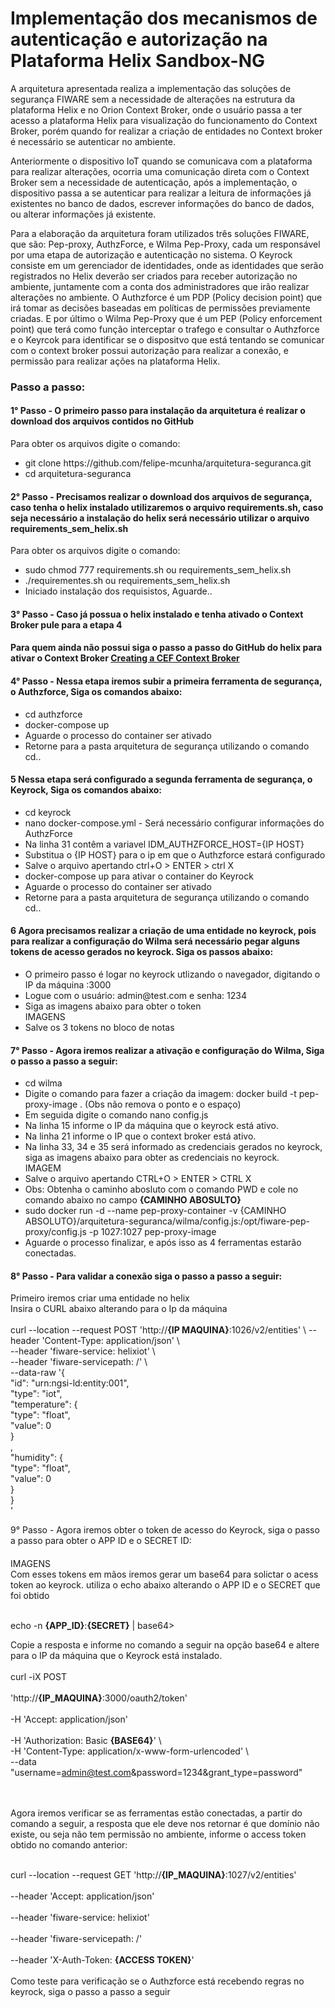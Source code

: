  


<h1>Implementação dos mecanismos de autenticação e autorização na Plataforma Helix Sandbox-NG </h1>

<p class="paragrafo1">A arquitetura apresentada realiza a implementação das soluções de segurança FIWARE sem a necessidade de alterações na estrutura da plataforma Helix e no Orion Context Broker, onde o usuário passa a ter acesso a plataforma Helix para visualização do funcionamento do Context Broker, porém quando for realizar a criação de entidades no Context broker é necessário se autenticar no ambiente.</p>
  <p class="paragrafo2">Anteriormente o dispositivo IoT quando se comunicava com a plataforma para realizar alterações, ocorria uma comunicação direta com o Context Broker sem a necessidade de autenticação, após a implementação, o dispositivo passa a se autenticar para realizar a leitura de informações já existentes no banco de dados, escrever informações do banco de dados, ou alterar informações já existente.</p>
  <p class="paragrafo3">Para a elaboração da arquitetura foram utilizados três soluções FIWARE, que são: Pep-proxy, AuthzForce, e Wilma Pep-Proxy, cada um responsável por uma etapa de autorização e autenticação no sistema. O Keyrock consiste em um gerenciador de identidades, onde as identidades que serão registrados no Helix deverão ser criados para receber autorização no ambiente, juntamente com a conta dos administradores que irão realizar alterações no ambiente. O Authzforce é um PDP (Policy decision point) que irá tomar as decisões baseadas em políticas de permissões previamente criadas. E por último o Wilma Pep-Proxy que é um PEP (Policy enforcement point) que terá como função interceptar o trafego e consultar o Authzforce e o Keyrcok para identificar se o dispositvo que está tentando se comunicar com o context broker possui autorização para realizar a conexão, e permissão para realizar ações na plataforma Helix.</p>  
  
  <h3>Passo a passo:</h3>

<p><h4>1° Passo - O primeiro passo para instalação da arquitetura é realizar o download dos arquivos contidos no GitHub</h4>

 Para obter os arquivos digite o comando: 
 <ul>
  <li>git clone https://github.com/felipe-mcunha/arquitetura-seguranca.git</li>
  <li>cd arquitetura-seguranca</li>
</ul>
 </p> 
 


<p><h4>2° Passo - Precisamos realizar o download dos arquivos de segurança, caso tenha o helix instalado utilizaremos o arquivo requirements.sh, caso seja necessário a instalação do helix será necessário utilizar o arquivo requirements_sem_helix.sh</h4>

 Para obter os arquivos digite o comando: 
 <ul>
  <li>sudo chmod 777 requirements.sh ou requirements_sem_helix.sh</li>
  <li>./requirementes.sh ou requirements_sem_helix.sh</li>
  <li>Iniciado instalação dos requisistos, Aguarde..</li>  
</ul>
 </p> 

<p><h4>3° Passo - Caso já possua o helix instalado e tenha ativado o Context Broker pule para a etapa 4</h4>
  <h4>Para quem ainda não possui siga o passo a passo do GitHub do helix para ativar o Context Broker
<a href="https://github.com/Helix-Platform/Sandbox-NG/blob/master/docs/create_cef_context_broker.md">Creating a CEF Context Broker</a></h4>
</p>

<p><h4>4° Passo - Nessa etapa iremos subir a primeira ferramenta de segurança, o Authzforce, Siga os comandos abaixo:</h4>
<ul>
  <li>cd authzforce</li>
  <li>docker-compose up</li>
  <li>Aguarde o processo do container ser ativado</li>
  <li>Retorne para a pasta arquitetura de segurança utilizando o comando cd..</li>
</ul>

</p>

<p>
  <h4>5 Nessa etapa será configurado a segunda ferramenta de segurança, o Keyrock, Siga os comandos abaixo:</h4>
<ul>
  <li>cd keyrock</li>
  <li>nano docker-compose.yml - Será necessário configurar informações do AuthzForce</li>
  <li>Na linha 31 contêm a variavel IDM_AUTHZFORCE_HOST={IP HOST} </li>
  <li>Substitua o {IP HOST} para o ip em que o Authzforce estará configurado</li>
  <li>Salve o arquivo apertando ctrl+O > ENTER > ctrl X</li>
  <li>docker-compose up para ativar o container do Keyrock</li>
  <li>Aguarde o processo do container ser ativado</li>
  <li>Retorne para a pasta arquitetura de segurança utilizando o comando cd..</li>
</ul>
</p>

<p>
  <h4>6 Agora precisamos realizar a criação de uma entidade no keyrock, pois para realizar a configuração do Wilma será necessário pegar alguns tokens de acesso gerados no keyrock. Siga os passos abaixo:</h4>
  <ul>
    <li>O primeiro passo é logar no keyrock utlizando o navegador, digitando o IP da máquina :3000</li>
    <li>Logue com o usuário: admin@test.com e senha: 1234</li>
    <li>Siga as imagens abaixo para obter o token</li>
    IMAGENS
    <li>Salve os 3 tokens no bloco de notas</li>
  </ul>
</p>


<p><h4>7° Passo - Agora iremos realizar a ativação e configuração do Wilma, Siga o passo a passo a seguir:</h4></p>
<ul>
  <li>cd wilma</li>
  <li>Digite o comando para fazer a criação da imagem: docker build -t pep-proxy-image . (Obs não remova o ponto e o espaço) </li>
  <li>Em seguida digite o comando nano config.js</li>
  <li>Na linha 15 informe o IP da máquina que o keyrock está ativo.</li>
  <li>Na linha 21 informe o IP que o context broker está ativo.</li>
  <li>Na linha 33, 34 e 35 será informado as credenciais gerados no keyrock, siga as imagens abaixo para obter as credenciais no keyrock.</li>
  IMAGEM
  <li>Salve o arquivo apertando CTRL+O > ENTER > CTRL X</li>
  <li>Obs: Obtenha o caminho abosluto com o comando PWD e cole no comando abaixo no campo <strong>{CAMINHO ABOSULTO}</strong></li>
  <li>sudo docker run -d --name pep-proxy-container -v {CAMINHO ABSOLUTO}/arquitetura-seguranca/wilma/config.js:/opt/fiware-pep-proxy/config.js -p 1027:1027 pep-proxy-image</li>
  <li>Aguarde o processo finalizar, e após isso as 4 ferramentas estarão conectadas.</li>
</ul>

<p>
  <h4>8° Passo - Para validar a conexão siga o passo a passo a seguir:</h4>
  Primeiro iremos criar uma entidade no helix<br>
  Insira o CURL abaixo alterando para o Ip da máquina<br><br>
  curl --location --request POST 'http://<strong>{IP MAQUINA}</strong>:1026/v2/entities' \
--header 'Content-Type: application/json' \<br>
--header 'fiware-service: helixiot' \<br>
--header 'fiware-servicepath: /' \<br>
--data-raw '{<br>
  "id": "urn:ngsi-ld:entity:001",<br>
  "type": "iot",<br>
  "temperature": {<br>
  "type": "float",<br>
  "value": 0<br>
    }<br>
,<br>
  "humidity": {<br>
  "type": "float",<br>
  "value": 0<br>
  }<br>
}<br>
'<br>

</p>


<p>9° Passo - Agora iremos obter o token de acesso do Keyrock, siga o passo a passo para obter o APP ID e o SECRET ID: <h4></h4></p>
IMAGENS<br>
Com esses tokens em mãos iremos gerar um base64 para solictar o acess token ao keyrock. utiliza o echo abaixo alterando o APP ID e o SECRET que foi obtido<br><br>


echo -n <strong>{APP_ID}</strong>:<strong>{SECRET}</strong> | base64><br>

Copie a resposta e informe no comando a seguir na opção base64 e altere para o IP da máquina que o Keyrock está instalado.<br><br>
curl -iX POST \
<br>
  'http://<strong>{IP_MAQUINA}</strong>:3000/oauth2/token' \
  <br>
  -H 'Accept: application/json' \
  <br>
  -H 'Authorization: Basic <strong>{BASE64}</strong>' \ <br>
  -H 'Content-Type: application/x-www-form-urlencoded' \ <br>
  --data "username=admin@test.com&password=1234&grant_type=password"
  <br>
  <br><br>


  Agora iremos verificar se as ferramentas estão conectadas, a partir do comando a seguir, a resposta que ele deve nos retornar é que domínio não existe, ou seja não tem permissão no ambiente, informe o access token obtido no comando anterior:<br><br>
  
  curl --location --request GET 'http://<strong>{IP_MAQUINA}</strong>:1027/v2/entities' \
  <br>
--header 'Accept: application/json' \
<br>
--header 'fiware-service: helixiot' \
<br>
--header 'fiware-servicepath: /' \
<br>
--header 'X-Auth-Token: <strong>{ACCESS TOKEN}</strong>'
<br>
<br>
Como teste para verificação se o Authzforce está recebendo regras no keyrock, siga o passo a passo a seguir
      
  </body> 

</html>
